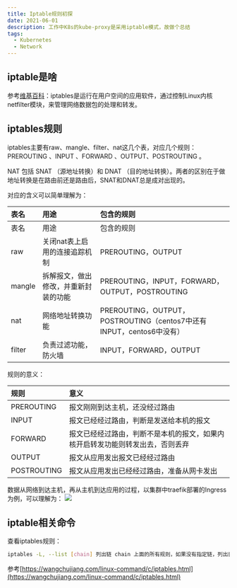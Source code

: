 ```yaml
---
title: Iptable规则初探
date: 2021-06-01
description: 工作中K8s的kube-proxy是采用iptable模式，故做个总结
tags:
  - Kubernetes
  - Network
---
```

## iptable是啥

参考[维基百科](https://zh.wikipedia.org/wiki/Iptables)：iptables是运行在用户空间的应用软件，通过控制Linux内核netfilter模块，来管理网络数据包的处理和转发。

## iptables规则

iptables主要有raw、mangle、filter、nat这几个表，对应几个规则：PREROUTING 、INPUT 、FORWARD 、OUTPUT、POSTROUTING 。

NAT 包括 SNAT （源地址转换）和 DNAT （目的地址转换）。两者的区别在于做地址转换是在路由前还是路由后，SNAT和DNAT总是成对出现的。

对应的含义可以简单理解为：

| 表名   | 用途                                 | 包含的规则                                                   |
| :----- | :----------------------------------- | :----------------------------------------------------------- |
| 表名   | 用途                                 | 包含的规则                                                   |
| raw    | 关闭nat表上启用的连接追踪机制        | PREROUTING，OUTPUT                                           |
| mangle | 拆解报文，做出修改，并重新封装的功能 | PREROUTING，INPUT，FORWARD，OUTPUT，POSTROUTING              |
| nat    | 网络地址转换功能                     | PREROUTING，OUTPUT，POSTROUTING（centos7中还有INPUT，centos6中没有） |
| filter | 负责过滤功能，防火墙                 | INPUT，FORWARD，OUTPUT                                       |

规则的意义：

| 规则        | 意义                                                         |
| :---------- | :----------------------------------------------------------- |
| PREROUTING  | 报文刚刚到达主机，还没经过路由                               |
| INPUT       | 报文已经经过路由，判断是发送给本机的报文                     |
| FORWARD     | 报文已经经过路由，判断不是本机的报文，如果内核开启转发功能则转发出去，否则丢弃 |
| OUTPUT      | 报文从应用发出报文已经经过路由                               |
| POSTROUTING | 报文从应用发出已经经过路由，准备从网卡发出                   |

数据从网络到达主机，再从主机到达应用的过程，以集群中traefik部署的Ingress为例，可以理解为：
![](https://hindung.oss-cn-beijing.aliyuncs.com/img/002T8chSgy1gr2r3bnr1bj60dd0b5my602.jpg)

## iptable相关命令

查看iptables规则：

```bash
iptables -L, --list [chain] 列出链 chain 上面的所有规则，如果没有指定链，列出表上所有链的所有规则
```

参考[https://wangchujiang.com/linux-command/c/iptables.html](https://wangchujiang.com/linux-command/c/iptables.html)